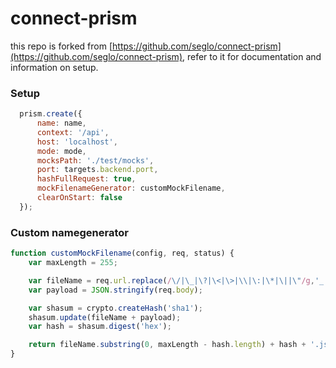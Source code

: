 # connect-prism

this repo is forked from [https://github.com/seglo/connect-prism](https://github.com/seglo/connect-prism), refer to it for documentation and information on setup.

### Setup
```javascript
  prism.create({
      name: name,
      context: '/api',
      host: 'localhost',
      mode: mode,
      mocksPath: './test/mocks',
      port: targets.backend.port,
      hashFullRequest: true,
      mockFilenameGenerator: customMockFilename,
      clearOnStart: false
  });
```

### Custom namegenerator
```javascript
function customMockFilename(config, req, status) {
    var maxLength = 255;

    var fileName = req.url.replace(/\/|\_|\?|\<|\>|\\|\:|\*|\||\"/g,'_') + '_' + req.method + '_';
    var payload = JSON.stringify(req.body);

    var shasum = crypto.createHash('sha1');
    shasum.update(fileName + payload);
    var hash = shasum.digest('hex');

    return fileName.substring(0, maxLength - hash.length) + hash + '.json';
}
```
